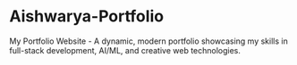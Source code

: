 # Aishwarya-Portfolio
My Portfolio Website - A dynamic, modern portfolio showcasing my skills in full-stack development, AI/ML, and creative web technologies.
